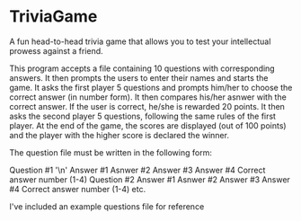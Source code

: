 # TriviaGame
A fun head-to-head trivia game that allows you to test your intellectual prowess against a friend.

This program accepts a file containing 10 questions with corresponding answers. It then prompts the users to enter their names and starts the game. It asks the first player 5 questions and prompts him/her to choose the correct answer (in number form). It then compares his/her asnwer with the correct answer. If the user is correct, he/she is rewarded 20 points. It then asks the second player 5 questions, following the same rules of the first player. At the end of the game, the scores are displayed (out of 100 points) and the player with the higher score is declared the winner. 

The question file must be written in the following form:

Question #1 '\n'
Answer #1
Asnwer #2
Answer #3
Answer #4
Correct answer number (1-4)
Question #2
Answer #1
Asnwer #2
Answer #3
Answer #4
Correct answer number (1-4)
etc.

I've included an example questions file for reference
